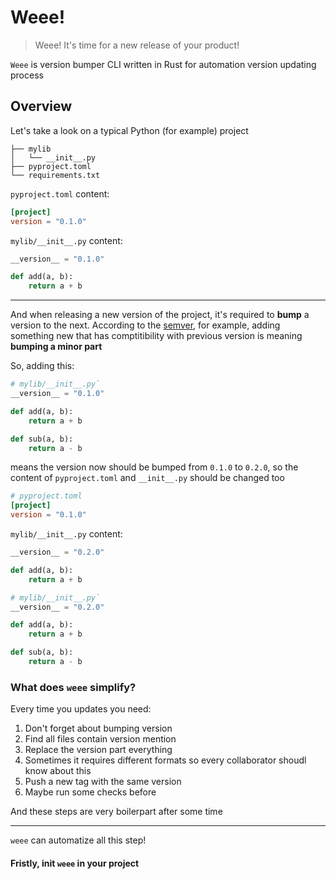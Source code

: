 # Weee!
> Weee! It's time for a new release of your product!

`Weee` is version bumper CLI written in Rust for automation version updating process


## Overview
Let's take a look on a typical Python (for example) project
```shell
├── mylib
│   └── __init__.py
├── pyproject.toml
└── requirements.txt
```
`pyproject.toml` content:
```toml
[project]
version = "0.1.0"
```
`mylib/__init__.py` content:
```python
__version__ = "0.1.0"

def add(a, b):
    return a + b
```
***
And when releasing a new version of the project, it's required to __bump__ a version to the next. According to the [semver](https://semver.org), for example, adding something new that has comptitibility with previous version is meaning __bumping a minor part__

So, adding this:
```python
# mylib/__init__.py`
__version__ = "0.1.0"

def add(a, b):
    return a + b

def sub(a, b):
    return a - b
```

means the version now should be bumped from `0.1.0` to `0.2.0`, so the content of `pyproject.toml` and `__init__.py` should be changed too

```toml
# pyproject.toml
[project]
version = "0.1.0"
```
`mylib/__init__.py` content:
```python
__version__ = "0.2.0"

def add(a, b):
    return a + b
```
```python
# mylib/__init__.py`
__version__ = "0.2.0"

def add(a, b):
    return a + b

def sub(a, b):
    return a - b
```

### What does `weee` simplify?
Every time you updates you need:
1. Don't forget about bumping version
1. Find all files contain version mention
1. Replace the version part everything
1. Sometimes it requires different formats so every collaborator shoudl know about this
1. Push a new tag with the same version
1. Maybe run some checks before

And these steps are very boilerpart after some time
***
`weee` can automatize all this step!

#### Fristly, init `weee` in your project
